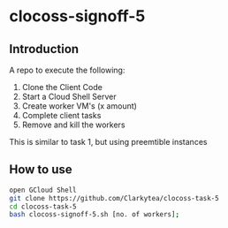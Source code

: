 # clocoss-signoff-5

## Introduction

A repo to execute the following:
1. Clone the Client Code
2. Start a Cloud Shell Server
3. Create worker VM's (x amount)
4. Complete client tasks
5. Remove and kill the workers

This is similar to task 1, but using preemtible instances

## How to use

```bash
open GCloud Shell
git clone https://github.com/Clarkytea/clocoss-task-5
cd clocoss-task-5
bash clocoss-signoff-5.sh [no. of workers];
```
